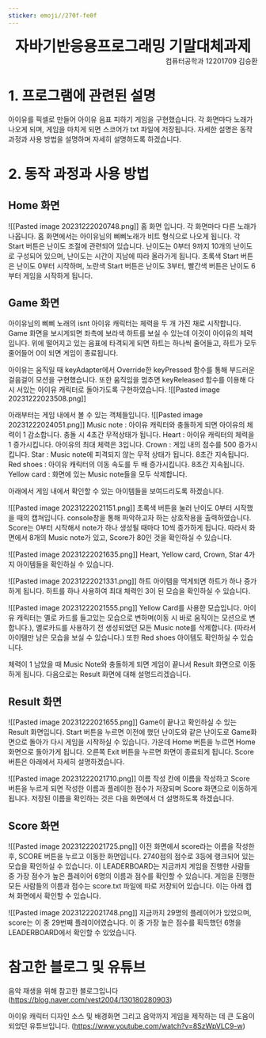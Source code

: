 ```yaml
---
sticker: emoji//270f-fe0f
---
```

<div style="text-align: center; font-size:30;font-weight:bold ">자바기반응용프로그래밍 기말대체과제</div>

<div style="text-align: right">컴퓨터공학과 12201709 김승환</div>

# 1. 프로그램에 관련된 설명
아이유를 픽셀로 만들어 아이유 음표 피하기 게임을 구현했습니다.
각 화면마다 노래가 나오게 되며, 게임을 마치게 되면 스코어가 txt 파일에 저장됩니다.
자세한 설명은 동작 과정과 사용 방법을 설명하며 자세히 설명하도록 하겠습니다.
# 2. 동작 과정과 사용 방법
## Home 화면
![[Pasted image 20231222020748.png]]
홈 화면 입니다.
각 화면마다 다른 노래가 나옵니다. 홈 화면에서는 아이유님의 삐삐노래가 비트 형식으로 나오게 됩니다.
각 Start 버튼은 난이도 조절에 관련되어 있습니다. 난이도는 0부터 9까지 10개의 난이도로 구성되어 있으며, 난이도는 시간이 지남에 따라 올라가게 됩니다.
초록색 Start 버튼은 난이도 0부터 시작하며, 노란색 Start 버튼은 난이도 3부터, 빨간색 버튼은 난이도 6부터 게임을 시작하게 됩니다.
## Game 화면
아이유님의 삐삐 노래의 isnt
아이유 캐릭터는 체력을 두 개 가진 채로 시작합니다. Game 화면을 보시게되면 좌측에 보라색 하트를 보실 수 있는데 이것이 아이유의 체력입니다. 위에 떨어지고 있는 음표에 타격되게 되면 하트는 하나씩 줄어들고, 하트가 모두 줄어들어 0이 되면 게임이 종료됩니다.

아이유는 움직일 때 keyAdapter에서 Override한 keyPressed 함수를 통해 부드러운 걸음걸이 모션을 구현했습니다.
또한 움직임을 멈추면 keyReleased 함수를 이용해 다시 서있는 아이유 캐릭터로 돌아가도록 구현하였습니다.
![[Pasted image 20231222023508.png]]

아래부터는 게임 내에서 볼 수 있는 객체들입니다.
![[Pasted image 20231222024051.png]]
Music note : 아이유 캐릭터와 충돌하게 되면 아이유의 체력이 1 감소합니다. 충돌 시 4초간 무적상태가 됩니다.
Heart : 아이유 캐릭터의 체력을 1 증가시킵니다. 아이유의 최대 체력은 3입니다.
Crown : 게임 내의 점수를 500 증가시킵니다.
Star : Music note에 피격되지 않는 무적 상태가 됩니다. 8초간 지속됩니다.
Red shoes : 아이유 캐릭터의 이동 속도를 두 배 증가시킵니다. 8초간 지속됩니다.
Yellow card : 화면에 있는 Music note들을 모두 삭제합니다.

아래에서 게임 내에서 확인할 수 있는 아이템들을 보여드리도록 하겠습니다.

![[Pasted image 20231222021151.png]]
초록색 버튼을 눌러 난이도 0부터 시작했을 때의 캡쳐입니다. 
console창을 통해 파악하고자 하는 상호작용을 출력하였습니다.
Score는 0부터 시작해서 note가 하나 생성될 때마다 10씩 증가하게 됩니다. 따라서 화면에서 8개의 Music note가 있고, Score가 80인 것을 확인하실 수 있습니다. 

![[Pasted image 20231222021635.png]]
Heart, Yellow card, Crown, Star 4가지 아이템들을 확인하실 수 있습니다.

![[Pasted image 20231222021331.png]]
하트 아이템을 먹게되면 하트가 하나 증가하게 됩니다. 
하트를 하나 사용하여 최대 체력인 3이 된 모습을 확인하실 수 있습니다.

![[Pasted image 20231222021555.png]]
Yellow Card를 사용한 모습입니다. 아이유 캐릭터는 옐로 카드를 들고있는 모습으로 변하며(이동 시 바로 움직이는 모션으로 변합니다.), 옐로카드를 사용하기 전 생성되었던 모든 Music note를 삭제합니다. (따라서 아이템만 남은 모습을 보실 수 있습니다.)
또한 Red shoes 아이템도 확인하실 수 있습니다.

체력이 1 남았을 때 Music Note와 충돌하게 되면 게임이 끝나서 Result 화면으로 이동하게 됩니다.
다음으로는 Result 화면에 대해 설명드리겠습니다.
## Result 화면
![[Pasted image 20231222021655.png]]
Game이 끝나고 확인하실 수 있는 Result 화면입니다.
Start 버튼을 누르면 이전에 했던 난이도와 같은 난이도로 Game화면으로 돌아가 다시 게임을 시작하실 수 있습니다.
가운데 Home 버튼을 누르면 Home 화면으로 돌아가게 됩니다.
오른쪽 Exit 버튼을 누르면 화면이 종료되게 됩니다.
Score 버튼은 아래에서 자세히 설명하겠습니다.

![[Pasted image 20231222021710.png]]
이름 작성 칸에 이름을 작성하고 Score 버튼을 누르게 되면 작성한 이름과 플레이한 점수가 저장되며 Score 화면으로 이동하게 됩니다. 저장된 이름을 확인하는 것은 다음 화면에서 더 설명하도록 하겠습니다. 
## Score 화면
![[Pasted image 20231222021725.png]]
이전 화면에서 score라는 이름을 작성한 후, SCORE 버튼을 누르고 이동한 화면입니다. 2740점의 점수로 3등에 랭크되어 있는 모습을 확인하실 수 있습니다. 이 LEADERBOARD는 지금까지 게임을 진행한 사람들 중 가장 점수가 높은 플레이어 6명의 이름과 점수를 확인할 수 있습니다. 게임을 진행한 모든 사람들의 이름과 점수는 score.txt 파일에 따로 저장되어 있습니다. 이는 아래 캡쳐 화면에서 확인할 수 있습니다.

![[Pasted image 20231222021748.png]]
지금까지 29명의 플레이어가 있었으며, score는 이 중 29번째 플레이어였습니다. 이 중 가장 높은 점수를 획득했던 6명을 LEADERBOARD에서 확인할 수 있었습니다.
# 참고한 블로그 및 유튜브
음악 재생을 위해 참고한 블로그입니다 
(https://blog.naver.com/vest2004/130180280903) 

아이유 캐릭터 디자인 소스 및 배경화면 그리고 음악까지 게임을 제작하는 데 큰 도움이 되었던 유튜브입니다. 
(https://www.youtube.com/watch?v=8SzWpVLC9-w)